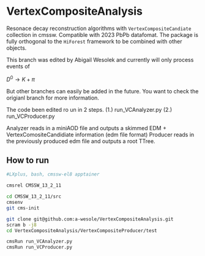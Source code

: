 # VertexCompositeAnalysis

Resonace decay reconstruction algorithms with ```VertexCompositeCandiate``` collection in cmssw. Compatible with 2023 PbPb datafomat. The package is fully orthogonal to the ```HiForest``` framework to be combined with other objects.

This branch was edited by Abigail Wesolek and currently will only process events of 

$D^{0} \to K+\pi$

But other branches can easily be added in the future.  You want to check the origianl branch for more information.

The code been edited ro un in 2 steps.
(1.) run_VCAnalyzer.py
(2.) run_VCProducer.py

Analyzer reads in a miniAOD file and outputs a skimmed EDM + VertexComositeCandidiate information (edm file format)
Producer reads in the previously produced edm file and outputs a root TTree.





## How to run

```bash 
#LXplus, bash, cmssw-el8 apptainer

cmsrel CMSSW_13_2_11

cd CMSSW_13_2_11/src
cmsenv
git cms-init

git clone git@github.com:a-wesole/VertexCompositeAnalysis.git
scram b -j8
cd VertexCompositeAnalysis/VertexCompositeProducer/test

cmsRun run_VCAnalyzer.py
cmsRun run_VCProducer.py

```

